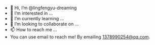 - 👋 Hi, I’m @lingfengyu-dreaming
- 👀 I’m interested in ...
- 🌱 I’m currently learning ...
- 💞️ I’m looking to collaborate on ...
- 📫 How to reach me ...
-    You can use email to reach me! By emailing 1378990254@qq.com.

<!---
lingfengyu-dreaming/lingfengyu-dreaming is a ✨ special ✨ repository because its `README.md` (this file) appears on your GitHub profile.
You can click the Preview link to take a look at your changes.
--->
